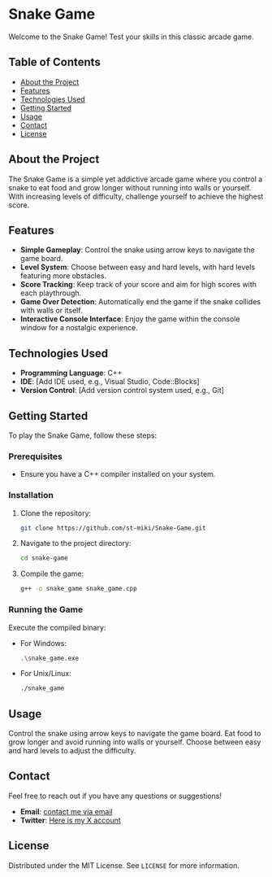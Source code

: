 # Snake Game

Welcome to the Snake Game! Test your skills in this classic arcade game.

## Table of Contents

- [About the Project](#about-the-project)
- [Features](#features)
- [Technologies Used](#technologies-used)
- [Getting Started](#getting-started)
- [Usage](#usage)
- [Contact](#contact)
- [License](#license)

## About the Project

The Snake Game is a simple yet addictive arcade game where you control a snake to eat food and grow longer without running into walls or yourself. With increasing levels of difficulty, challenge yourself to achieve the highest score.

## Features

- **Simple Gameplay**: Control the snake using arrow keys to navigate the game board.
- **Level System**: Choose between easy and hard levels, with hard levels featuring more obstacles.
- **Score Tracking**: Keep track of your score and aim for high scores with each playthrough.
- **Game Over Detection**: Automatically end the game if the snake collides with walls or itself.
- **Interactive Console Interface**: Enjoy the game within the console window for a nostalgic experience.

## Technologies Used

- **Programming Language**: C++
- **IDE**: [Add IDE used, e.g., Visual Studio, Code::Blocks]
- **Version Control**: [Add version control system used, e.g., Git]

## Getting Started

To play the Snake Game, follow these steps:

### Prerequisites

- Ensure you have a C++ compiler installed on your system.

### Installation

1. Clone the repository:

    ```sh
    git clone https://github.com/st-miki/Snake-Game.git
    ```

2. Navigate to the project directory:

    ```sh
    cd snake-game
    ```

3. Compile the game:

    ```sh
    g++ -o snake_game snake_game.cpp
    ```

### Running the Game

Execute the compiled binary:

- For Windows:

    ```sh
    .\snake_game.exe
    ```

- For Unix/Linux:

    ```sh
    ./snake_game
    ```

## Usage

Control the snake using arrow keys to navigate the game board. Eat food to grow longer and avoid running into walls or yourself. Choose between easy and hard levels to adjust the difficulty.

## Contact

Feel free to reach out if you have any questions or suggestions!

- **Email**: [contact me via email](mikiengida52@gmail.com)
- **Twitter**: [Here is my X account](https://twitter.com/st_mickey_)

## License

Distributed under the MIT License. See `LICENSE` for more information.

